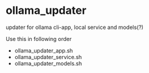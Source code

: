 # ollama_updater
updater for ollama cli-app, local service and models(?)

Use this in following order
+ ollama_updater_app.sh
+ ollama_updater_service.sh
+ ollama_updater_models.sh
